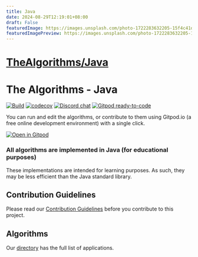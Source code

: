 ```yaml
---
title: Java
date: 2024-08-29T12:19:01+08:00
draft: False
featuredImage: https://images.unsplash.com/photo-1722283632205-15f4c41d7ef2?ixid=M3w0NjAwMjJ8MHwxfHJhbmRvbXx8fHx8fHx8fDE3MjQ5MDUwODl8&ixlib=rb-4.0.3
featuredImagePreview: https://images.unsplash.com/photo-1722283632205-15f4c41d7ef2?ixid=M3w0NjAwMjJ8MHwxfHJhbmRvbXx8fHx8fHx8fDE3MjQ5MDUwODl8&ixlib=rb-4.0.3
---
```


# [TheAlgorithms/Java](https://github.com/TheAlgorithms/Java)

# The Algorithms - Java

[![Build](https://github.com/TheAlgorithms/Java/actions/workflows/build.yml/badge.svg?branch=master)](https://github.com/TheAlgorithms/Java/actions/workflows/build.yml)
[![codecov](https://codecov.io/gh/TheAlgorithms/Java/graph/badge.svg?token=XAdPyqTIqR)](https://codecov.io/gh/TheAlgorithms/Java)
[![Discord chat](https://img.shields.io/discord/808045925556682782.svg?logo=discord&colorB=7289DA&style=flat-square)](https://discord.gg/c7MnfGFGa6)
[![Gitpod ready-to-code](https://img.shields.io/badge/Gitpod-ready--to--code-blue?logo=gitpod)](https://gitpod.io/#https://github.com/TheAlgorithms/Java)


You can run and edit the algorithms, or contribute to them using Gitpod.io (a free online development environment) with a single click.

[![Open in Gitpod](https://gitpod.io/button/open-in-gitpod.svg)](https://gitpod.io/#https://github.com/TheAlgorithms/Java)

### All algorithms are implemented in Java (for educational purposes)
These implementations are intended for learning purposes. As such, they may be less efficient than the Java standard library.

## Contribution Guidelines
Please read our [Contribution Guidelines](CONTRIBUTING.md) before you contribute to this project.

## Algorithms
Our [directory](DIRECTORY.md) has the full list of applications.
